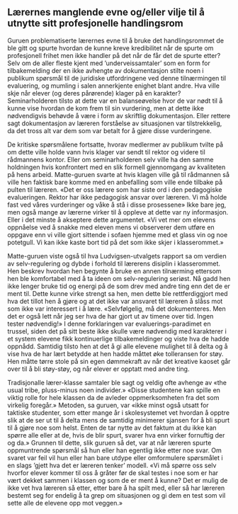
## Lærernes manglende evne og/eller vilje til å utnytte sitt profesjonelle handlingsrom

Guruen problematiserte lærernes evne til å bruke det handlingsrommet de ble gitt og spurte hvordan de kunne kreve kredibilitet når de spurte om profesjonell frihet men ikke handler på det når de får det de spurte etter? Selv om de aller fleste kjent med ’underveissamtaler’ som en form for tilbakemelding der en ikke avhengte av dokumentasjon stilte noen i publikum spørsmål til de juridiske utfordringene ved denne tilnærmingen til evaluering, og mumling i salen annerkjente enighet blant andre. Hva ville skje når elever (og deres pårørende) klager på en karakter? Seminarholderen tilsto at dette var en balanseøvelse hvor de var nødt til å kunne vise hvordan de kom frem til sin vurdering, men at dette ikke nødvendigvis behøvde å være i form av skriftlig dokumentasjon. Eller rettere sagt dokumentasjon av læreren forståelse av situasjonen var tilstrekkelig, da det tross alt var dem som var betalt for å gjøre disse vurderingene.

De kritiske spørsmålene fortsatte, hvorav medlermer av publikum tvilte på om dette ville holde vann hvis klager var sendt til rektor og videre til rådmannens kontor. Eller om seminarholderen selv ville ha den samme holdningen hvis konfrontert med en slik formell gjennomgang av kvaliteten på hens arbeid. Matte-guruen svarte at hvis klagen ville gå til rådmannen så ville hen faktisk bare komme med en anbefalling som ville ende tilbake på pulten til læreren. «Det er oss lærere som har siste ord i den pedagogiske evalueringen. Rektor har ikke pedagogisk ansvar over læreren. Vi må holde fast ved våres vurderinger og våke å stå i disse prosessene» Ikke bare jeg, men også mange av lærerne virker til å oppleve at dette var ny informasjon. Eller i det minste å akseptere dette argumentet. «Vi vet mer om elevens oppnåelse ved å snakke med eleven mens vi observerer dem utføre en oppgave enn vi ville gjort sittende i sofaen hjemme med et glass vin og noe potetgull. Vi kan ikke kaste bort tid på det som ikke skjer i klasserommet.»

Matte-guruen viste også til hva Ludvigsen-utvalgets rapport sa om verdien av selv-regulering og dybde i forhold til lærerens disiplin i klasserommet. Hen beskrev hvordan hen begynte å bruke en annen tilnærming ettersom hen ble komfortabel med å ta ideen om selv-regulering seriøst. Nå gadd hen ikke lenger bruke tid og energi på de som drev med andre ting enn det de er ment til. Dette kunne virke strengt sa hen, men dette ble rettferdiggjort med hva det tillot hen å gjøre og at det ikke var ansvaret til læreren å slåss mot som ikke var interessert i å lære. «Selvfølgelig, må det dokumenteres. Men det er også lett når jeg ser hva de har gjort ut av timene over tid. Ingen tester nødvendig!» I denne forklaringen var evaluerings-paradimet en trussel, siden det på sitt beste ikke skulle være nødvendig med karakterer i et system elevene fikk kontinuerlige tilbakemeldinger og viste hva de hadde oppnådd. Samtidig tilsto hen at det å gi alle elevene mulighet til å delta og å vise hva de har lært betydde at hen hadde måttet øke tolleransen for støy. Hen måtte tørre stole på sin egen dømmekraft av når det kreative kaoset går over til å bli støy-støy, og når elever er opptatt med andre ting.

Tradisjonalle lærer-klasse samtaler ble sagt og veldig ofte avhenge av «the usual tribe, pluss-minus noen individer.» «Disse studentene kan spille en viktig rolle for hele klassen da de avleder oppmerksomheten fra det som virkelig foregår.» Metoden, sa guruen, var «ikke minst også utsatt for taktiske studenter, som etter mange år i skolesystemet vet hvordan å opptre slik at de ser ut til å delta mens de samtidig minimerer sjansen for å bli spurt til å gjøre noe som helst. Enten de tar nytte av det faktum at du ikke kan spørre alle eller at de, hvis de blir spurt, svarer hva enn virker fornuftig der og da.» Grunnen til dette, slik guruen så det, var at når læreren spurte oppmuntrende spørsmål så hun eller han egentlig ikke etter noe svar. Om svaret var feil vil hun eller han bare utdype eller omformulere spørsmålet i en slags ’gjett hva det er læreren tenker’ modell. «Vi må spørre oss selv hvorfor elever kommer til oss å gråter før de skal testes i noe som er har vært dekket sammen i klassen og som de er ment å kunne? Det er mulig de ikke vet hva læreren så etter, etter bare å ha spilt med, eller så har læreren bestemt seg for endelig å ta grep om situasjonen og gi dem en test som vil sette alle de elevene opp mot veggen.» 
